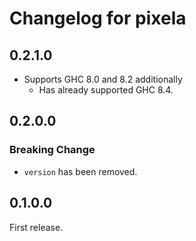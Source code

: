 # Changelog for pixela

## 0.2.1.0

- Supports GHC 8.0 and 8.2 additionally
  - Has already supported GHC 8.4.

## 0.2.0.0

### Breaking Change

- `version` has been removed.

## 0.1.0.0

First release.
